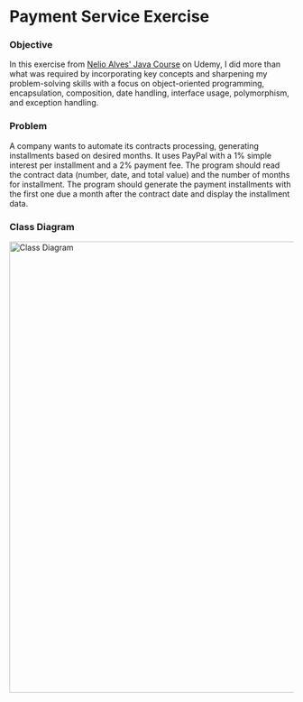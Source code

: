 # Payment Service Exercise

### Objective
In this exercise from [Nelio Alves' Java Course](https://www.udemy.com/course/java-curso-completo) on Udemy, I did more than what was required by incorporating key concepts and sharpening my problem-solving skills with a focus on object-oriented programming, encapsulation, composition, date handling, interface usage, polymorphism, and exception handling.

### Problem
A company wants to automate its contracts processing, generating installments based on desired months. It uses PayPal with a 1% simple interest per installment and a 2% payment fee. The program should read the contract data (number, date, and total value) and the number of months for installment. The program should generate the payment installments with the first one due a month after the contract date and display the installment data.

### Class Diagram
<img alt="Class Diagram" src="https://user-images.githubusercontent.com/73273799/217110702-36a999c7-2353-4375-b02e-76e5a167401f.png" width="800">